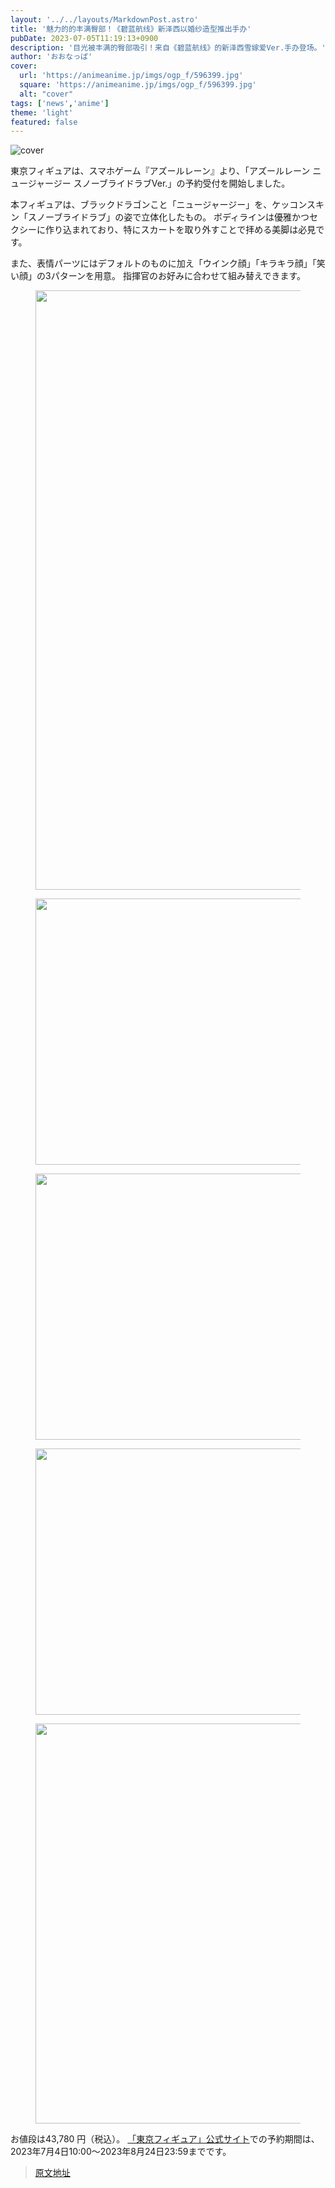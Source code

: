 ```yaml
---
layout: '../../layouts/MarkdownPost.astro'
title: '魅力的的丰满臀部！《碧蓝航线》新泽西以婚纱造型推出手办'
pubDate: 2023-07-05T11:19:13+0900
description: '目光被丰满的臀部吸引！来自《碧蓝航线》的新泽西雪嫁爱Ver.手办登场。'
author: 'おおなっぱ'
cover:
  url: 'https://animeanime.jp/imgs/ogp_f/596399.jpg'
  square: 'https://animeanime.jp/imgs/ogp_f/596399.jpg'
  alt: "cover"
tags: ['news','anime']
theme: 'light'
featured: false
---
```


![cover](https://animeanime.jp/imgs/ogp_f/596399.jpg)

<figure class="ctms-editor-twitter"><blockquote class="twitter-tweet" data-conversation=""><a href="https://twitter.com/TokyoFig/status/1676033083617972224?s=20"></a></blockquote></figure>

東京フィギュアは、スマホゲーム『アズールレーン』より、「アズールレーン ニュージャージー スノーブライドラブVer.」の予約受付を開始しました。

本フィギュアは、ブラックドラゴンこと「ニュージャージー」を、ケッコンスキン「スノーブライドラブ」の姿で立体化したもの。 ボディラインは優雅かつセクシーに作り込まれており、特にスカートを取り外すことで拝める美脚は必見です。

また、表情パーツにはデフォルトのものに加え「ウインク顔」「キラキラ顔」「笑い顔」の3パターンを用意。 指揮官のお好みに合わせて組み替えできます。

<figure class="ctms-editor-image"><img src="/imgs/zoom/596410.jpg" class="inline-article-image" width="640" height="959"></figure>
<figure class="ctms-editor-image"><img src="/imgs/zoom/596411.jpg" class="inline-article-image" width="640" height="426"></figure>
<figure class="ctms-editor-image"><img src="/imgs/zoom/596412.jpg" class="inline-article-image" width="640" height="426"></figure>
<figure class="ctms-editor-image"><img src="/imgs/zoom/596413.jpg" class="inline-article-image" width="640" height="426"></figure>
<figure class="ctms-editor-image"><img src="/imgs/zoom/596414.jpg" class="inline-article-image" width="640" height="640"></figure>

お値段は43,780 円（税込）。 <a target="_blank" rel="noopener noreferrer nofollow" href="https://tokyofigure.jp/products/detail.php?product_id=374">「東京フィギュア」公式サイト</a>での予約期間は、2023年7月4日10:00～2023年8月24日23:59までです。

>[原文地址](https://animeanime.jp/article/2023/07/05/78366.html)  